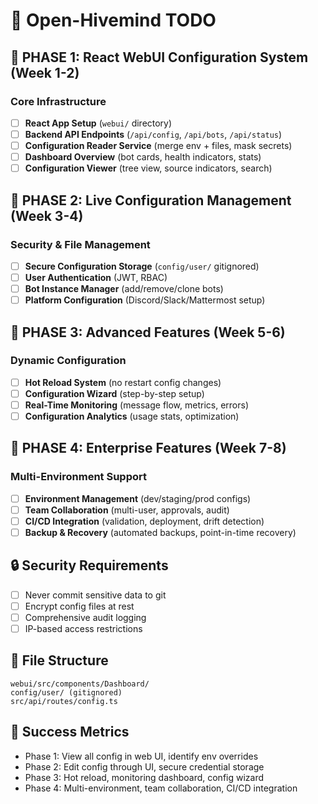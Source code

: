 # 🚀 Open-Hivemind TODO

## 🎯 PHASE 1: React WebUI Configuration System (Week 1-2)

### Core Infrastructure
- [ ] **React App Setup** (`webui/` directory)
- [ ] **Backend API Endpoints** (`/api/config`, `/api/bots`, `/api/status`)
- [ ] **Configuration Reader Service** (merge env + files, mask secrets)
- [ ] **Dashboard Overview** (bot cards, health indicators, stats)
- [ ] **Configuration Viewer** (tree view, source indicators, search)

## 🎯 PHASE 2: Live Configuration Management (Week 3-4)

### Security & File Management
- [ ] **Secure Configuration Storage** (`config/user/` gitignored)
- [ ] **User Authentication** (JWT, RBAC)
- [ ] **Bot Instance Manager** (add/remove/clone bots)
- [ ] **Platform Configuration** (Discord/Slack/Mattermost setup)

## 🎯 PHASE 3: Advanced Features (Week 5-6)

### Dynamic Configuration
- [ ] **Hot Reload System** (no restart config changes)
- [ ] **Configuration Wizard** (step-by-step setup)
- [ ] **Real-Time Monitoring** (message flow, metrics, errors)
- [ ] **Configuration Analytics** (usage stats, optimization)

## 🎯 PHASE 4: Enterprise Features (Week 7-8)

### Multi-Environment Support
- [ ] **Environment Management** (dev/staging/prod configs)
- [ ] **Team Collaboration** (multi-user, approvals, audit)
- [ ] **CI/CD Integration** (validation, deployment, drift detection)
- [ ] **Backup & Recovery** (automated backups, point-in-time recovery)

## 🔒 Security Requirements
- [ ] Never commit sensitive data to git
- [ ] Encrypt config files at rest
- [ ] Comprehensive audit logging
- [ ] IP-based access restrictions

## 📁 File Structure
```
webui/src/components/Dashboard/
config/user/ (gitignored)
src/api/routes/config.ts
```

## 🚀 Success Metrics
- Phase 1: View all config in web UI, identify env overrides
- Phase 2: Edit config through UI, secure credential storage
- Phase 3: Hot reload, monitoring dashboard, config wizard
- Phase 4: Multi-environment, team collaboration, CI/CD integration